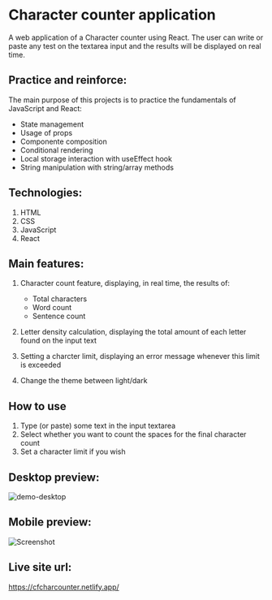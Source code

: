 # Character counter application

A web application of a Character counter using React. The user can write or paste any test on the textarea input and the results will be displayed on real time. 

## Practice and reinforce:
The main purpose of this projects is to practice the fundamentals of JavaScript and React:
* State management
* Usage of props
* Componente composition
* Conditional rendering
* Local storage interaction with useEffect hook
* String manipulation with string/array methods

## Technologies:
1. HTML
2. CSS
3. JavaScript
4. React


## Main features:
1. Character count feature, displaying, in real time, the results of:
    * Total characters
    * Word count
    * Sentence count

2. Letter density calculation, displaying the total amount of each letter found on the input text
3. Setting a charcter limit, displaying an error message whenever this limit is exceeded
4. Change the theme between light/dark

## How to use
1. Type (or paste) some text in the input textarea
2. Select whether you want to count the spaces for the final character count
3. Set a character limit if you wish


## **Desktop preview:**
![demo-desktop](https://github.com/user-attachments/assets/8f569f83-d891-4de1-ae5c-8a6feba3f0f0)


## **Mobile preview:**
![Screenshot](./preview/mobile-preview.png)

## Live site url:
https://cfcharcounter.netlify.app/
